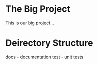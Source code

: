 # The Big Project

This is our big project...

# Deirectory Structure

docs - documentation
test - unit tests
